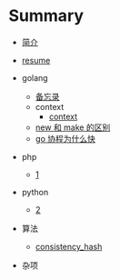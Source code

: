 # Summary

+ [简介](README.md)

+ [resume](resume.md)

+ golang
  + [备忘录](go/memo.md)
  + context
    + [context](go/context/ctx.md)
  + [new 和 make 的区别](go/new_make_difference.md)
  + [go 协程为什么快](go/gmp_model.md)


+ php
  + [1](php/1.md)

+ python
  + [2](python/2.md)

+ 算法
  + [consistency_hash](algorithm/consistent_hash.md)

+ 杂项
  
  




